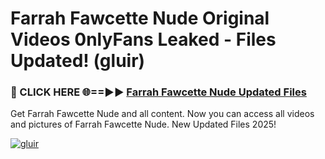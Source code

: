 # Farrah Fawcette Nude Original Videos 0nlyFans Leaked - Files Updated! (gluir)

<h3>🔴 CLICK HERE 🌐==►► <a href="https://tinyurl.com/52m3yx9h" rel="nofollow">Farrah Fawcette Nude Updated Files</a></h3>

Get Farrah Fawcette Nude and all content. Now you can access all videos and pictures of Farrah Fawcette Nude. New Updated Files 2025!

[![gluir](https://i.imgur.com/TnHtlc8.gif)](https://tinyurl.com/52m3yx9h)
